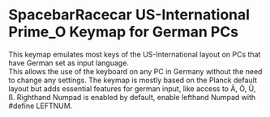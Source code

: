 # SpacebarRacecar US-International Prime_O Keymap for German PCs

This keymap emulates most keys of the US-International layout on PCs that have German set as input language.  
This allows the use of the keyboard on any PC in Germany without the need to change any settings.
The keymap is mostly based on the Planck default layout but adds essential features for german input, like access to Ä, Ö, Ü, ß.
Righthand Numpad is enabled by default, enable lefthand Numpad with #define LEFTNUM.

